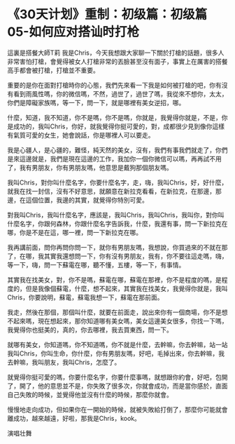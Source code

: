 # 《30天计划》重制：初级篇：初级篇05-如何应对搭讪时打枪

這裏是搭餐大師T莉 我是Chris，今天我想跟大家聊一下關於打槍的話題，很多人非常害怕打槍，會覺得被女人打槍非常的丟臉甚至沒有面子，事實上在厲害的搭餐高手都會被打槍，打槍並不重要。

重要的是你在面對打槍時你的心態，我們先來看一下我是如何被打槍的吧，你有沒有看到雨風性嗎，你的微信嗎，不然，過世了，過世了嗎，我從來不想你，太太，你們是障礙家族嗎，等一下，問一下，就是哪裡有美女逆招，哪。

什麼，知道，我不知道，你不是嗎，你不是嗎，你就是，我覺得你就是，不是，你是成功的，我叫Chris，你好，就我覺得你挺可愛的，對，成都很少見到像你這樣有氣質可愛的女生，她會說話，你是哪裡人可以要走。

我是心疆人，是心疆的，難怪，純天然的美女，沒有，我們有事我們就走了，你們是來這邊就是，我們是現在這邊的工作，我加你一個你微信可以嗎，再再試不用了，我有男朋友，你有男朋友嗎，他意思是戴狗那個朋友嗎。

我叫Chris，對你叫什麼名字，你要什麼名字，走，嗨，我叫Chris，好，好什麼，就我在找一封信，沒有不好意思，就願意在新拉克看看，在新拉克，在那邊，那邊，在這個位置，我邊的其實，就覺得你特別可愛。

對我叫Chris，我叫什麼名字，應該是，我叫Chris，我叫Chris，我叫你，對你叫什麼名字，你跟何森林，你跟什麼名字告訴我，什麼，我還有事，問一下新拉克在哪，你是不是在這，哪一裡，問一下新拉克在哪。

我再講前面，問你再問你問一下，就你有男朋友嗎，我想說，你買過來的不就在那了，在哪，我其實我還想問一下，你有沒有男朋友，我有，你不要往這走嗎，嗨，等一下，嗨，問一下蘇電在哪，聽不懂，五樓，等一下，有事情。

其實我在找美女，對，你不是嗎，蘇電在哪，蘇電在那裡，你不是程度的嗎，是程度的，但是我像個蘇電，什麼，想不起來，其實我在找美女，我覺得你就是，我叫Chris，你要說明，蘇電，蘇電我想一下，蘇電在那前面。

我走，然後在那個，那個叫什麼，就要在前面走，說出來你有一個商場，你不是想不起來嗎，現在想起來，那你知道哪有美女嗎，美女這邊美女很多，你找一下嗎，我覺得你也挺美的，真的，你去哪裡，我去買東西，問一下。

就哪有美女，你知道嗎，你不知道嗎，你不就是什麼，去幹嘛，你去幹嘛，站一站我叫Chris，你叫生命，你什麼，你有男朋友嗎，好吧，毛掉出來，你去幹嘛，我去幹嘛，我叫朋友，我叫Chris，怎麼了。

就覺得你挺可愛的嗎，你要什麼名字，你要什麼事嗎，就想跟你約會，好吧，包開了，開了，他的意思並不是，你失敗了很多次，你就會成功，而是當你感於，直面自己失敗的時候，並覺得他並沒有什麼的時候，那麼你就會。

慢慢地走向成功，但如果你在一開始的時候，就被失敗給打倒了，那麼你可能就會離成功，越來越遠，好啦，那我是Chris，kook。

演唱壮舞
